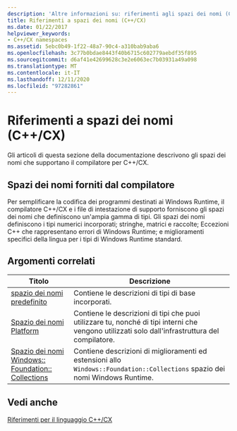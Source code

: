 ```yaml
---
description: 'Altre informazioni su: riferimenti agli spazi dei nomi (C++/CX)'
title: Riferimenti a spazi dei nomi (C++/CX)
ms.date: 01/22/2017
helpviewer_keywords:
- C++/CX namespaces
ms.assetid: 5ebc0b49-1f22-48a7-90c4-a310bab9aba6
ms.openlocfilehash: 3c77b0bdae8443f40b6715c602779aebdf35f895
ms.sourcegitcommit: d6af41e42699628c3e2e6063ec7b03931a49a098
ms.translationtype: MT
ms.contentlocale: it-IT
ms.lasthandoff: 12/11/2020
ms.locfileid: "97282861"
---
```

# <a name="namespaces-reference-ccx"></a>Riferimenti a spazi dei nomi (C++/CX)

Gli articoli di questa sezione della documentazione descrivono gli spazi dei nomi che supportano il compilatore per C++/CX.

## <a name="compiler-supplied-namespaces"></a>Spazi dei nomi forniti dal compilatore

Per semplificare la codifica dei programmi destinati ai Windows Runtime, il compilatore C++/CX e i file di intestazione di supporto forniscono gli spazi dei nomi che definiscono un'ampia gamma di tipi. Gli spazi dei nomi definiscono i tipi numerici incorporati; stringhe, matrici e raccolte; Eccezioni C++ che rappresentano errori di Windows Runtime; e miglioramenti specifici della lingua per i tipi di Windows Runtime standard.

## <a name="related-topics"></a>Argomenti correlati

|Titolo|Descrizione|
|-----------|-----------------|
|[spazio dei nomi predefinito](../cppcx/default-namespace.md)|Contiene le descrizioni di tipi di base incorporati.|
|[Spazio dei nomi Platform](../cppcx/platform-namespace-c-cx.md)|Contiene le descrizioni di tipi che puoi utilizzare tu, nonché di tipi interni che vengono utilizzati solo dall'infrastruttura del compilatore.|
|[Spazio dei nomi Windows:: Foundation:: Collections](../cppcx/windows-foundation-collections-namespace-c-cx.md)|Contiene descrizioni di miglioramenti ed estensioni allo `Windows::Foundation::Collections` spazio dei nomi Windows Runtime.|

## <a name="see-also"></a>Vedi anche

[Riferimenti per il linguaggio C++/CX](../cppcx/visual-c-language-reference-c-cx.md)
